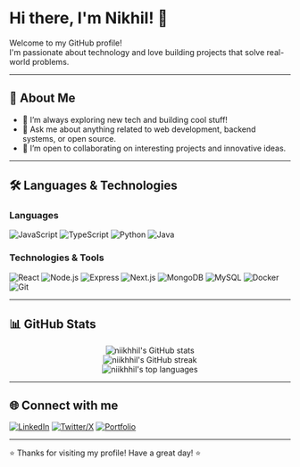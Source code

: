 # Hi there, I'm Nikhil! 👋

Welcome to my GitHub profile!  
I'm passionate about technology and love building projects that solve real-world problems.

---

## 🚀 About Me

- 🌱 I’m always exploring new tech and building cool stuff!
- 💬 Ask me about anything related to web development, backend systems, or open source.
- 🤝 I’m open to collaborating on interesting projects and innovative ideas.

---

## 🛠️ Languages & Technologies

### Languages 
![JavaScript](https://img.shields.io/badge/-JavaScript-F7DF1E?logo=javascript&logoColor=black)
![TypeScript](https://img.shields.io/badge/-TypeScript-3178C6?logo=typescript&logoColor=white)
![Python](https://img.shields.io/badge/-Python-3776AB?logo=python&logoColor=white)
![Java](https://img.shields.io/badge/-Java-007396?logo=java&logoColor=white)


### Technologies & Tools
![React](https://img.shields.io/badge/-React-61DAFB?logo=react&logoColor=black)
![Node.js](https://img.shields.io/badge/-Node.js-339933?logo=node.js&logoColor=white)
![Express](https://img.shields.io/badge/-Express-000000?logo=express&logoColor=white)
![Next.js](https://img.shields.io/badge/-Next.js-000000?logo=next.js&logoColor=white)
![MongoDB](https://img.shields.io/badge/-MongoDB-47A248?logo=mongodb&logoColor=white)
![MySQL](https://img.shields.io/badge/-MySQL-4479A1?logo=mysql&logoColor=white)
![Docker](https://img.shields.io/badge/-Docker-2496ED?logo=docker&logoColor=white)
![Git](https://img.shields.io/badge/-Git-F05032?logo=git&logoColor=white)


---

## 📊 GitHub Stats

<p align="center">
  <img src="https://github-readme-stats.vercel.app/api?username=niikhhil&show_icons=true&theme=radical" alt="niikhhil's GitHub stats" />
  <br />
  <img src="https://github-readme-streak-stats.herokuapp.com/?user=niikhhil&theme=radical" alt="niikhhil's GitHub streak" />
  <br />
  <img src="https://github-readme-stats.vercel.app/api/top-langs/?username=niikhhil&layout=compact&theme=radical" alt="niikhhil's top languages" />
</p>

---

## 🌐 Connect with me

[![LinkedIn](https://img.shields.io/badge/-LinkedIn-0077B5?logo=linkedin&logoColor=white)](https://www.linkedin.com/in/niikhhil)
[![Twitter/X](https://img.shields.io/badge/-Twitter-1DA1F2?logo=twitter&logoColor=white)](https://twitter.com/niikhhil)
[![Portfolio](https://img.shields.io/badge/-Portfolio-24292F?logo=githubpages&logoColor=white)](https://niikhhil.github.io/)

---

⭐️ Thanks for visiting my profile! Have a great day! ⭐️
